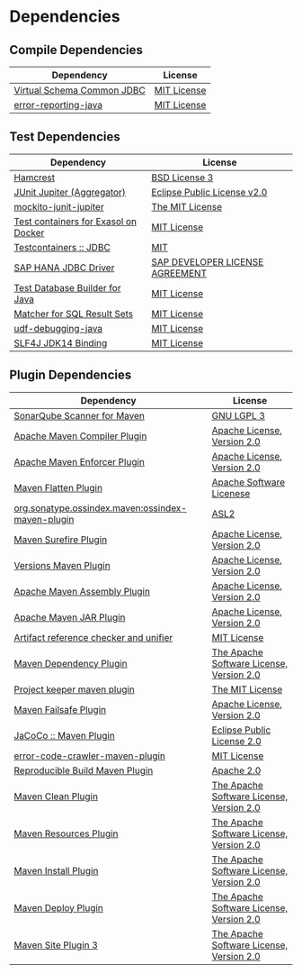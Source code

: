 <!-- @formatter:off -->
# Dependencies

## Compile Dependencies

| Dependency                      | License          |
| ------------------------------- | ---------------- |
| [Virtual Schema Common JDBC][0] | [MIT License][1] |
| [error-reporting-java][2]       | [MIT License][3] |

## Test Dependencies

| Dependency                                 | License                               |
| ------------------------------------------ | ------------------------------------- |
| [Hamcrest][4]                              | [BSD License 3][5]                    |
| [JUnit Jupiter (Aggregator)][6]            | [Eclipse Public License v2.0][7]      |
| [mockito-junit-jupiter][8]                 | [The MIT License][9]                  |
| [Test containers for Exasol on Docker][10] | [MIT License][11]                     |
| [Testcontainers :: JDBC][12]               | [MIT][13]                             |
| [SAP HANA JDBC Driver][14]                 | [SAP DEVELOPER LICENSE AGREEMENT][15] |
| [Test Database Builder for Java][16]       | [MIT License][17]                     |
| [Matcher for SQL Result Sets][18]          | [MIT License][19]                     |
| [udf-debugging-java][20]                   | [MIT License][21]                     |
| [SLF4J JDK14 Binding][22]                  | [MIT License][23]                     |

## Plugin Dependencies

| Dependency                                              | License                                        |
| ------------------------------------------------------- | ---------------------------------------------- |
| [SonarQube Scanner for Maven][24]                       | [GNU LGPL 3][25]                               |
| [Apache Maven Compiler Plugin][26]                      | [Apache License, Version 2.0][27]              |
| [Apache Maven Enforcer Plugin][28]                      | [Apache License, Version 2.0][27]              |
| [Maven Flatten Plugin][29]                              | [Apache Software Licenese][27]                 |
| [org.sonatype.ossindex.maven:ossindex-maven-plugin][30] | [ASL2][31]                                     |
| [Maven Surefire Plugin][32]                             | [Apache License, Version 2.0][27]              |
| [Versions Maven Plugin][33]                             | [Apache License, Version 2.0][27]              |
| [Apache Maven Assembly Plugin][34]                      | [Apache License, Version 2.0][27]              |
| [Apache Maven JAR Plugin][35]                           | [Apache License, Version 2.0][27]              |
| [Artifact reference checker and unifier][36]            | [MIT License][37]                              |
| [Maven Dependency Plugin][38]                           | [The Apache Software License, Version 2.0][31] |
| [Project keeper maven plugin][39]                       | [The MIT License][40]                          |
| [Maven Failsafe Plugin][41]                             | [Apache License, Version 2.0][27]              |
| [JaCoCo :: Maven Plugin][42]                            | [Eclipse Public License 2.0][43]               |
| [error-code-crawler-maven-plugin][44]                   | [MIT License][45]                              |
| [Reproducible Build Maven Plugin][46]                   | [Apache 2.0][31]                               |
| [Maven Clean Plugin][47]                                | [The Apache Software License, Version 2.0][31] |
| [Maven Resources Plugin][48]                            | [The Apache Software License, Version 2.0][31] |
| [Maven Install Plugin][49]                              | [The Apache Software License, Version 2.0][31] |
| [Maven Deploy Plugin][50]                               | [The Apache Software License, Version 2.0][31] |
| [Maven Site Plugin 3][51]                               | [The Apache Software License, Version 2.0][31] |

[0]: https://github.com/exasol/virtual-schema-common-jdbc/
[1]: https://github.com/exasol/virtual-schema-common-jdbc/blob/main/LICENSE
[2]: https://github.com/exasol/error-reporting-java/
[3]: https://github.com/exasol/error-reporting-java/blob/main/LICENSE
[4]: http://hamcrest.org/JavaHamcrest/
[5]: http://opensource.org/licenses/BSD-3-Clause
[6]: https://junit.org/junit5/
[7]: https://www.eclipse.org/legal/epl-v20.html
[8]: https://github.com/mockito/mockito
[9]: https://github.com/mockito/mockito/blob/main/LICENSE
[10]: https://github.com/exasol/exasol-testcontainers/
[11]: https://github.com/exasol/exasol-testcontainers/blob/main/LICENSE
[12]: https://testcontainers.org
[13]: http://opensource.org/licenses/MIT
[14]: https://help.sap.com/viewer/f1b440ded6144a54ada97ff95dac7adf/latest/en-US/434e2962074540e18c802fd478de86d6.html
[15]: https://tools.hana.ondemand.com/developer-license-3_1.txt
[16]: https://github.com/exasol/test-db-builder-java/
[17]: https://github.com/exasol/test-db-builder-java/blob/main/LICENSE
[18]: https://github.com/exasol/hamcrest-resultset-matcher/
[19]: https://github.com/exasol/hamcrest-resultset-matcher/blob/main/LICENSE
[20]: https://github.com/exasol/udf-debugging-java/
[21]: https://github.com/exasol/udf-debugging-java/blob/main/LICENSE
[22]: http://www.slf4j.org
[23]: http://www.opensource.org/licenses/mit-license.php
[24]: http://sonarsource.github.io/sonar-scanner-maven/
[25]: http://www.gnu.org/licenses/lgpl.txt
[26]: https://maven.apache.org/plugins/maven-compiler-plugin/
[27]: https://www.apache.org/licenses/LICENSE-2.0.txt
[28]: https://maven.apache.org/enforcer/maven-enforcer-plugin/
[29]: https://www.mojohaus.org/flatten-maven-plugin/
[30]: https://sonatype.github.io/ossindex-maven/maven-plugin/
[31]: http://www.apache.org/licenses/LICENSE-2.0.txt
[32]: https://maven.apache.org/surefire/maven-surefire-plugin/
[33]: https://www.mojohaus.org/versions-maven-plugin/
[34]: https://maven.apache.org/plugins/maven-assembly-plugin/
[35]: https://maven.apache.org/plugins/maven-jar-plugin/
[36]: https://github.com/exasol/artifact-reference-checker-maven-plugin/
[37]: https://github.com/exasol/artifact-reference-checker-maven-plugin/blob/main/LICENSE
[38]: http://maven.apache.org/plugins/maven-dependency-plugin/
[39]: https://github.com/exasol/project-keeper/
[40]: https://github.com/exasol/project-keeper/blob/main/LICENSE
[41]: https://maven.apache.org/surefire/maven-failsafe-plugin/
[42]: https://www.jacoco.org/jacoco/trunk/doc/maven.html
[43]: https://www.eclipse.org/legal/epl-2.0/
[44]: https://github.com/exasol/error-code-crawler-maven-plugin/
[45]: https://github.com/exasol/error-code-crawler-maven-plugin/blob/main/LICENSE
[46]: http://zlika.github.io/reproducible-build-maven-plugin
[47]: http://maven.apache.org/plugins/maven-clean-plugin/
[48]: http://maven.apache.org/plugins/maven-resources-plugin/
[49]: http://maven.apache.org/plugins/maven-install-plugin/
[50]: http://maven.apache.org/plugins/maven-deploy-plugin/
[51]: http://maven.apache.org/plugins/maven-site-plugin/
